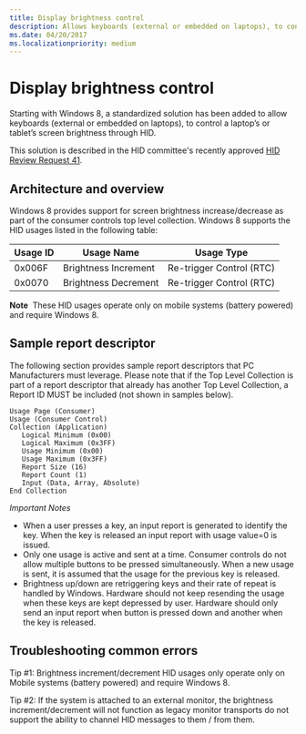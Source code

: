 ```yaml
---
title: Display brightness control
description: Allows keyboards (external or embedded on laptops), to control a laptop’s or tablet’s screen brightness through HID.
ms.date: 04/20/2017
ms.localizationpriority: medium
---
```


# Display brightness control


Starting with Windows 8, a standardized solution has been added to allow keyboards (external or embedded on laptops), to control a laptop’s or tablet’s screen brightness through HID.

This solution is described in the HID committee's recently approved [HID Review Request 41](https://www.usb.org/developers/hidpage#approved-usage-table-review-requests).

## Architecture and overview


Windows 8 provides support for screen brightness increase/decrease as part of the consumer controls top level collection. Windows 8 supports the HID usages listed in the following table:

| Usage ID | Usage Name           | Usage Type               |
|----------|----------------------|--------------------------|
| 0x006F   | Brightness Increment | Re-trigger Control (RTC) |
| 0x0070   | Brightness Decrement | Re-trigger Control (RTC) |

 

**Note**  These HID usages operate only on mobile systems (battery powered) and require Windows 8.

 

## Sample report descriptor


The following section provides sample report descriptors that PC Manufacturers must leverage. Please note that if the Top Level Collection is part of a report descriptor that already has another Top Level Collection, a Report ID MUST be included (not shown in samples below).

``` syntax
Usage Page (Consumer)
Usage (Consumer Control)
Collection (Application)
   Logical Minimum (0x00)
   Logical Maximum (0x3FF)
   Usage Minimum (0x00)
   Usage Maximum (0x3FF)
   Report Size (16)
   Report Count (1)
   Input (Data, Array, Absolute)
End Collection
```

*Important Notes*

-   When a user presses a key, an input report is generated to identify the key. When the key is released an input report with usage value=0 is issued.
-   Only one usage is active and sent at a time. Consumer controls do not allow multiple buttons to be pressed simultaneously. When a new usage is sent, it is assumed that the usage for the previous key is released.
-   Brightness up/down are retriggering keys and their rate of repeat is handled by Windows. Hardware should not keep resending the usage when these keys are kept depressed by user. Hardware should only send an input report when button is pressed down and another when the key is released.

## Troubleshooting common errors


Tip \#1: Brightness increment/decrement HID usages only operate only on Mobile systems (battery powered) and require Windows 8.

Tip \#2: If the system is attached to an external monitor, the brightness increment/decrement will not function as legacy monitor transports do not support the ability to channel HID messages to them / from them.

 

 





